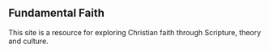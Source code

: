 ## Fundamental Faith

This site is a resource for exploring Christian faith through Scripture, theory and culture.
